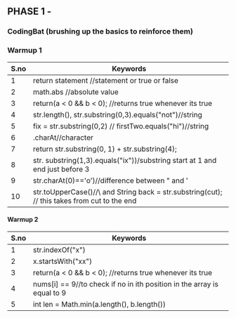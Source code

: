 ## PHASE 1 - 
### CodingBat (brushing up the basics to reinforce them)
### Warmup 1


| S.no    | Keywords |
| --------| -------- |
| 1 | return statement //statement or true or false |
| 2  | math.abs //absolute value |
| 3  |return(a < 0 && b < 0); //returns true whenever its true   |
| 4  |str.length(), str.substring(0,3).equals("not")//string|
| 5  |fix = str.substring(0,2) // firstTwo.equals("hi")//string|
|6|.charAt//character|
|7|return str.substring(0, 1) + str.substring(4);|
|8|str. substring(1,3).equals("ix"))/substring start at 1 and end just before 3|
|9|str.charAt(0)=='o')//difference between " and '|
|10|str.toUpperCase()//\\ and String back  = str.substring(cut);  // this takes from cut to the end|

#### Warmup 2

| S.no    | Keywords |
| --------| -------- |
| 1 | str.indexOf("x") |
| 2  | x.startsWith("xx") |
| 3  |return(a < 0 && b < 0); //returns true whenever its true   |
|4|nums[i] == 9//to check if no in ith position in the array is equal to 9|
|5| int len = Math.min(a.length(), b.length())|
